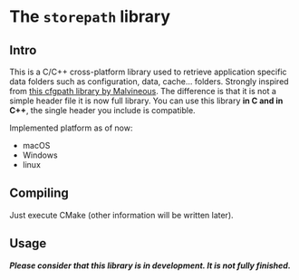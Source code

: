 # The `storepath` library

## Intro

This is a C/C++ cross-platform library used to retrieve application specific data folders such as configuration, data, cache... folders. 
Strongly inspired from [this cfgpath library by Malvineous](https://github.com/Malvineous/cfgpath).
The difference is that it is not a simple header file it is now full library.
You can use this library **in C and in C++**, the single header you include is compatible.

Implemented platform as of now:
- macOS
- Windows
- linux

## Compiling

Just execute CMake (other information will be written later).

## Usage

**_Please consider that this library is in development. It is not fully finished._**
